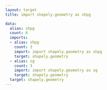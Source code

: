 ```yaml
---
layout: target
title: import shapely.geometry as shpg

data:
  alias: shpg
  count: 6
  imports:
  - alias: shpg
    count: 3
    import: import shapely.geometry as shpg
    target: shapely.geometry
  - alias: sg
    count: 3
    import: import shapely.geometry as sg
    target: shapely.geometry
  target: shapely.geometry
---
```

